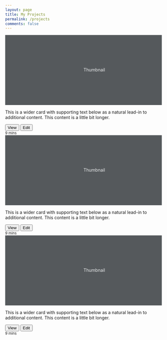 ```yaml
---
layout: page
title: My Projects
permalink: /projects
comments: false
---
```


<div class="row">
	<div class="col-md-4">
	  <div class="card mb-4 shadow-sm">
	    <svg class="bd-placeholder-img card-img-top" width="100%" height="225" xmlns="http://www.w3.org/2000/svg" preserveAspectRatio="xMidYMid slice" focusable="false" role="img" aria-label="Placeholder: Thumbnail"><title>Placeholder</title><rect fill="#55595c" width="100%" height="100%"/><text fill="#eceeef" dy=".3em" x="50%" y="50%">Thumbnail</text></svg>
	    <div class="card-body">
	      <p class="card-text">This is a wider card with supporting text below as a natural lead-in to additional content. This content is a little bit longer.</p>
	      <div class="d-flex justify-content-between align-items-center">
	        <div class="btn-group">
	          <button type="button" class="btn btn-sm btn-outline-secondary">View</button>
	          <button type="button" class="btn btn-sm btn-outline-secondary">Edit</button>
	        </div>
	        <small class="text-muted">9 mins</small>
	      </div>
	    </div>
	  </div>
	</div>
	<div class="col-md-4">
	  <div class="card mb-4 shadow-sm">
	    <svg class="bd-placeholder-img card-img-top" width="100%" height="225" xmlns="http://www.w3.org/2000/svg" preserveAspectRatio="xMidYMid slice" focusable="false" role="img" aria-label="Placeholder: Thumbnail"><title>Placeholder</title><rect fill="#55595c" width="100%" height="100%"/><text fill="#eceeef" dy=".3em" x="50%" y="50%">Thumbnail</text></svg>
	    <div class="card-body">
	      <p class="card-text">This is a wider card with supporting text below as a natural lead-in to additional content. This content is a little bit longer.</p>
	      <div class="d-flex justify-content-between align-items-center">
	        <div class="btn-group">
	          <button type="button" class="btn btn-sm btn-outline-secondary">View</button>
	          <button type="button" class="btn btn-sm btn-outline-secondary">Edit</button>
	        </div>
	        <small class="text-muted">9 mins</small>
	      </div>
	    </div>
	  </div>
	</div>
	<div class="col-md-4">
	  <div class="card mb-4 shadow-sm">
	    <svg class="bd-placeholder-img card-img-top" width="100%" height="225" xmlns="http://www.w3.org/2000/svg" preserveAspectRatio="xMidYMid slice" focusable="false" role="img" aria-label="Placeholder: Thumbnail"><title>Placeholder</title><rect fill="#55595c" width="100%" height="100%"/><text fill="#eceeef" dy=".3em" x="50%" y="50%">Thumbnail</text></svg>
	    <div class="card-body">
	      <p class="card-text">This is a wider card with supporting text below as a natural lead-in to additional content. This content is a little bit longer.</p>
	      <div class="d-flex justify-content-between align-items-center">
	        <div class="btn-group">
	          <button type="button" class="btn btn-sm btn-outline-secondary">View</button>
	          <button type="button" class="btn btn-sm btn-outline-secondary">Edit</button>
	        </div>
	        <small class="text-muted">9 mins</small>
	      </div>
	    </div>
	  </div>
	</div>
</div>